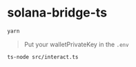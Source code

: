 # solana-bridge-ts

```bash
yarn
```

> Put your walletPrivateKey in the `.env`
  
```bash
ts-node src/interact.ts
```
